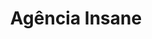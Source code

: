 ---
layout: post
type: post
title: Agência Insane

description: "Desenvolvimento da página Agência Insane com Pug e Sass."
categories: ['portfolio']
tags: ['Front-end']
type: single
live: "http://sejainsane.com.br/"
permalink: /portfolio/:title/
---
